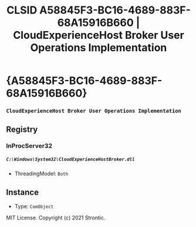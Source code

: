 ﻿---
title: "CLSID A58845F3-BC16-4689-883F-68A15916B660 | CloudExperienceHost Broker User Operations Implementation"
excerpt: What is COM-Object CLSID A58845F3-BC16-4689-883F-68A15916B660?
---

# {A58845F3-BC16-4689-883F-68A15916B660}

### `CloudExperienceHost Broker User Operations Implementation`

## Registry


### InProcServer32

##### `C:\Windows\System32\CloudExperienceHostBroker.dll`
* ThreadingModel: `Both`

## Instance

* Type: `ComObject`

MIT License. Copyright (c) 2021 Strontic.


